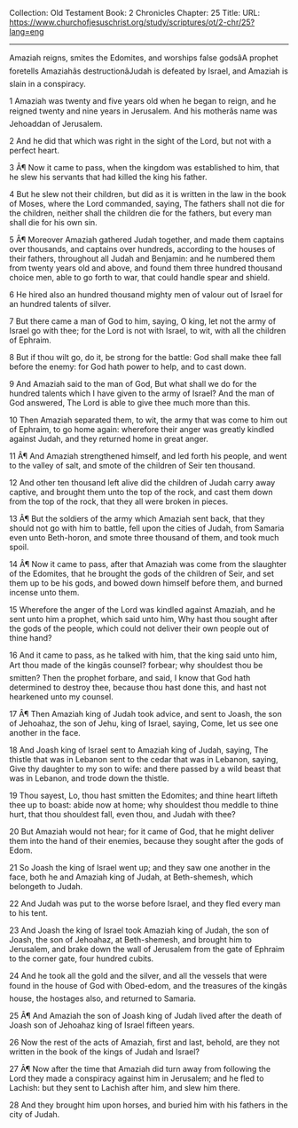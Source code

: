 Collection: Old Testament
Book: 2 Chronicles
Chapter: 25
Title: 
URL: https://www.churchofjesuschrist.org/study/scriptures/ot/2-chr/25?lang=eng

---

Amaziah reigns, smites the Edomites, and worships false godsâA prophet foretells Amaziahâs destructionâJudah is defeated by Israel, and Amaziah is slain in a conspiracy.

1 Amaziah was twenty and five years old when he began to reign, and he reigned twenty and nine years in Jerusalem. And his motherâs name was Jehoaddan of Jerusalem.

2 And he did that which was right in the sight of the Lord, but not with a perfect heart.

3 Â¶ Now it came to pass, when the kingdom was established to him, that he slew his servants that had killed the king his father.

4 But he slew not their children, but did as it is written in the law in the book of Moses, where the Lord commanded, saying, The fathers shall not die for the children, neither shall the children die for the fathers, but every man shall die for his own sin.

5 Â¶ Moreover Amaziah gathered Judah together, and made them captains over thousands, and captains over hundreds, according to the houses of their fathers, throughout all Judah and Benjamin: and he numbered them from twenty years old and above, and found them three hundred thousand choice men, able to go forth to war, that could handle spear and shield.

6 He hired also an hundred thousand mighty men of valour out of Israel for an hundred talents of silver.

7 But there came a man of God to him, saying, O king, let not the army of Israel go with thee; for the Lord is not with Israel, to wit, with all the children of Ephraim.

8 But if thou wilt go, do it, be strong for the battle: God shall make thee fall before the enemy: for God hath power to help, and to cast down.

9 And Amaziah said to the man of God, But what shall we do for the hundred talents which I have given to the army of Israel? And the man of God answered, The Lord is able to give thee much more than this.

10 Then Amaziah separated them, to wit, the army that was come to him out of Ephraim, to go home again: wherefore their anger was greatly kindled against Judah, and they returned home in great anger.

11 Â¶ And Amaziah strengthened himself, and led forth his people, and went to the valley of salt, and smote of the children of Seir ten thousand.

12 And other ten thousand left alive did the children of Judah carry away captive, and brought them unto the top of the rock, and cast them down from the top of the rock, that they all were broken in pieces.

13 Â¶ But the soldiers of the army which Amaziah sent back, that they should not go with him to battle, fell upon the cities of Judah, from Samaria even unto Beth-horon, and smote three thousand of them, and took much spoil.

14 Â¶ Now it came to pass, after that Amaziah was come from the slaughter of the Edomites, that he brought the gods of the children of Seir, and set them up to be his gods, and bowed down himself before them, and burned incense unto them.

15 Wherefore the anger of the Lord was kindled against Amaziah, and he sent unto him a prophet, which said unto him, Why hast thou sought after the gods of the people, which could not deliver their own people out of thine hand?

16 And it came to pass, as he talked with him, that the king said unto him, Art thou made of the kingâs counsel? forbear; why shouldest thou be smitten? Then the prophet forbare, and said, I know that God hath determined to destroy thee, because thou hast done this, and hast not hearkened unto my counsel.

17 Â¶ Then Amaziah king of Judah took advice, and sent to Joash, the son of Jehoahaz, the son of Jehu, king of Israel, saying, Come, let us see one another in the face.

18 And Joash king of Israel sent to Amaziah king of Judah, saying, The thistle that was in Lebanon sent to the cedar that was in Lebanon, saying, Give thy daughter to my son to wife: and there passed by a wild beast that was in Lebanon, and trode down the thistle.

19 Thou sayest, Lo, thou hast smitten the Edomites; and thine heart lifteth thee up to boast: abide now at home; why shouldest thou meddle to thine hurt, that thou shouldest fall, even thou, and Judah with thee?

20 But Amaziah would not hear; for it came of God, that he might deliver them into the hand of their enemies, because they sought after the gods of Edom.

21 So Joash the king of Israel went up; and they saw one another in the face, both he and Amaziah king of Judah, at Beth-shemesh, which belongeth to Judah.

22 And Judah was put to the worse before Israel, and they fled every man to his tent.

23 And Joash the king of Israel took Amaziah king of Judah, the son of Joash, the son of Jehoahaz, at Beth-shemesh, and brought him to Jerusalem, and brake down the wall of Jerusalem from the gate of Ephraim to the corner gate, four hundred cubits.

24 And he took all the gold and the silver, and all the vessels that were found in the house of God with Obed-edom, and the treasures of the kingâs house, the hostages also, and returned to Samaria.

25 Â¶ And Amaziah the son of Joash king of Judah lived after the death of Joash son of Jehoahaz king of Israel fifteen years.

26 Now the rest of the acts of Amaziah, first and last, behold, are they not written in the book of the kings of Judah and Israel?

27 Â¶ Now after the time that Amaziah did turn away from following the Lord they made a conspiracy against him in Jerusalem; and he fled to Lachish: but they sent to Lachish after him, and slew him there.

28 And they brought him upon horses, and buried him with his fathers in the city of Judah.
